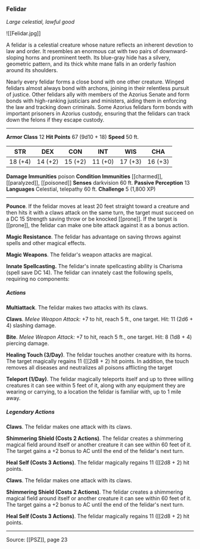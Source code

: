 ### Felidar
_Large celestial, lawful good_

![[Felidar.jpg]]

A felidar is a celestial creature whose nature reflects an inherent devotion to law and order. It resembles an enormous cat with two pairs of downward-sloping horns and prominent teeth. Its blue-gray hide has a silvery, geometric pattern, and its thick white mane falls in an orderly fashion around its shoulders.

Nearly every felidar forms a close bond with one other creature. Winged felidars almost always bond with archons, joining in their relentless pursuit of justice. Other felidars ally with members of the Azorius Senate and form bonds with high-ranking justiciars and ministers, aiding them in enforcing the law and tracking down criminals. Some Azorius felidars form bonds with important prisoners in Azorius custody, ensuring that the felidars can track down the felons if they escape custody.






---

**Armor Class** 12
**Hit Points** 67 (9d10 + 18)
**Speed** 50 ft.

| STR     | DEX     | CON     | INT     | WIS     | CHA     |
|---------|---------|---------|---------|---------|---------|
| 18 (+4) | 14 (+2) | 15 (+2) | 11 (+0) | 17 (+3) | 16 (+3) |

**Damage Immunities** poison
**Condition Immunities** [[charmed]], [[paralyzed]], [[poisoned]]
**Senses** darkvision 60 ft.
**Passive Perception** 13
**Languages** Celestial, telepathy 60 ft.
**Challenge** 5 (1,800 XP)

---

**Pounce**. If the felidar moves at least 20 feet straight toward a creature and then hits it with a claws attack on the same turn, the target must succeed on a DC 15 Strength saving throw or be knocked [[prone]]. If the target is [[prone]], the felidar can make one bite attack against it as a bonus action.

**Magic Resistance**. The felidar has advantage on saving throws against spells and other magical effects.

**Magic Weapons**. The felidar's weapon attacks are magical.

**Innate Spellcasting.** The felidar's innate spellcasting ability is Charisma (spell save DC 14). The felidar can innately cast the following spells, requiring no components:

##### Actions
**Multiattack**. The felidar makes two attacks with its claws.

**Claws**. _Melee Weapon Attack:_ +7 to hit, reach 5 ft., one target. Hit: 11 (2d6 + 4) slashing damage.

**Bite**. _Melee Weapon Attack:_ +7 to hit, reach 5 ft., one target. Hit: 8 (1d8 + 4) piercing damage.

**Healing Touch (3/Day)**. The felidar touches another creature with its horns. The target magically regains 11 ([[2d8 + 2) hit points. In addition, the touch removes all diseases and neutralizes all poisons afflicting the target

**Teleport (1/Day)**. The felidar magically teleports itself and up to three willing creatures it can see within 5 feet of it, along with any equipment they are wearing or carrying, to a location the felidar is familiar with, up to 1 mile away.

##### Legendary Actions
**Claws**. The felidar makes one attack with its claws.

**Shimmering Shield (Costs 2 Actions)**. The felidar creates a shimmering magical field around itself or another creature it can see within 60 feet of it. The target gains a +2 bonus to AC until the end of the felidar's next turn.

**Heal Self (Costs 3 Actions)**. The felidar magically regains 11 ([[2d8 + 2) hit points.

**Claws**. The felidar makes one attack with its claws.

**Shimmering Shield (Costs 2 Actions)**. The felidar creates a shimmering magical field around itself or another creature it can see within 60 feet of it. The target gains a +2 bonus to AC until the end of the felidar's next turn.

**Heal Self (Costs 3 Actions)**. The felidar magically regains 11 ([[2d8 + 2) hit points.


---

Source: [[PSZ]], page 23